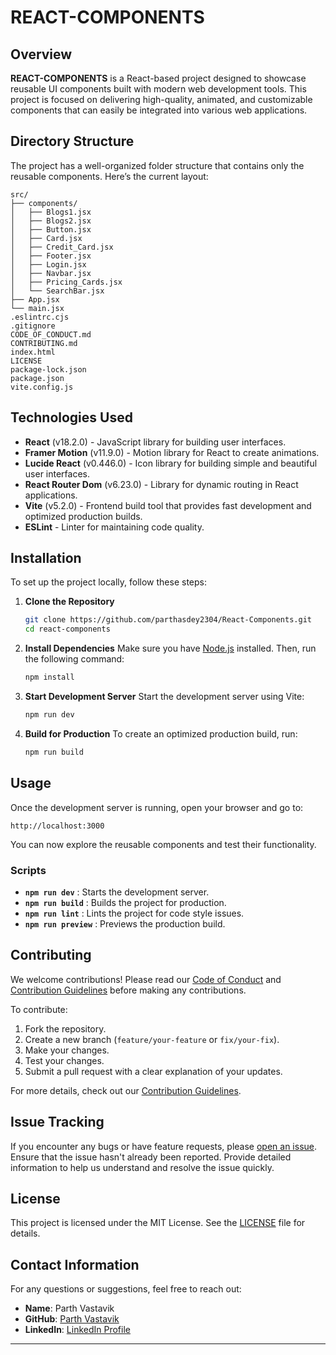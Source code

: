 # REACT-COMPONENTS

## Overview
**REACT-COMPONENTS** is a React-based project designed to showcase reusable UI components built with modern web development tools. This project is focused on delivering high-quality, animated, and customizable components that can easily be integrated into various web applications.

Directory Structure
-------------------

The project has a well-organized folder structure that contains only the reusable components. Here’s the current layout:

```
src/
├── components/
│   ├── Blogs1.jsx
│   ├── Blogs2.jsx
│   ├── Button.jsx
│   ├── Card.jsx
│   ├── Credit_Card.jsx
│   ├── Footer.jsx
│   ├── Login.jsx
│   ├── Navbar.jsx
│   ├── Pricing_Cards.jsx
│   └── SearchBar.jsx
├── App.jsx
└── main.jsx
.eslintrc.cjs
.gitignore
CODE_OF_CONDUCT.md
CONTRIBUTING.md
index.html
LICENSE
package-lock.json
package.json
vite.config.js

```

## Technologies Used
- **React** (v18.2.0) - JavaScript library for building user interfaces.
- **Framer Motion** (v11.9.0) - Motion library for React to create animations.
- **Lucide React** (v0.446.0) - Icon library for building simple and beautiful user interfaces.
- **React Router Dom** (v6.23.0) - Library for dynamic routing in React applications.
- **Vite** (v5.2.0) - Frontend build tool that provides fast development and optimized production builds.
- **ESLint** - Linter for maintaining code quality.

## Installation

To set up the project locally, follow these steps:

1. **Clone the Repository**
   ```bash
   git clone https://github.com/parthasdey2304/React-Components.git
   cd react-components

2.  **Install Dependencies** Make sure you have [Node.js](https://nodejs.org/) installed. Then, run the following command:
    
    ```bash
    npm install
    ```
    
3.  **Start Development Server** Start the development server using Vite:
    
    ```bash
    npm run dev
    ```
    
4.  **Build for Production** To create an optimized production build, run:
    
    ```bash
    npm run build
    ```
    

Usage
-----

Once the development server is running, open your browser and go to:

```
http://localhost:3000
```

You can now explore the reusable components and test their functionality.

### Scripts

*   **`npm run dev`** : Starts the development server.
*   **`npm run build`** : Builds the project for production.
*   **`npm run lint`** : Lints the project for code style issues.
*   **`npm run preview`** : Previews the production build.

Contributing
------------

We welcome contributions! Please read our [Code of Conduct](./CODE_OF_CONDUCT.md) and [Contribution Guidelines](./CONTRIBUTING.md) before making any contributions.

To contribute:

1.  Fork the repository.
2.  Create a new branch (`feature/your-feature` or `fix/your-fix`).
3.  Make your changes.
4.  Test your changes.
5.  Submit a pull request with a clear explanation of your updates.

For more details, check out our [Contribution Guidelines](./CONTRIBUTING.md).

Issue Tracking
--------------

If you encounter any bugs or have feature requests, please [open an issue](https://github.com/parthasdey2304/REACT-COMPONENTS/issues). Ensure that the issue hasn't already been reported. Provide detailed information to help us understand and resolve the issue quickly.

License
-------

This project is licensed under the MIT License. See the [LICENSE](./LICENSE) file for details.

Contact Information
-------------------

For any questions or suggestions, feel free to reach out:

*   **Name**: Parth Vastavik
*   **GitHub**: [Parth Vastavik](https://github.com/parthasdey2304)
*   **LinkedIn**: [LinkedIn Profile](https://www.linkedin.com/in/sarathiparth/)

* * *